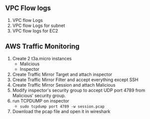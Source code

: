 ## VPC Flow logs

1. VPC flow Logs
2. VPC flow Logs for subnet
3. VPC flow logs for EC2

## AWS Traffic Monitoring

1. Create 2 t3a.micro instances
    - Malicious
    - Inspector
2. Create Traffic Mirror Target and attach inspector
3. Create Traffic Mirror Filter and accept everything except SSH
4. Create Traffic Mirror Session and attach Malicious
5. Modify inspector's security group to accept UDP port 4789 from Malicious' security group.
6. run TCPDUMP on inspector
    - `sudo tcpdump port 4789 -w session.pcap`
7. Download the pcap file and open it in wireshark

